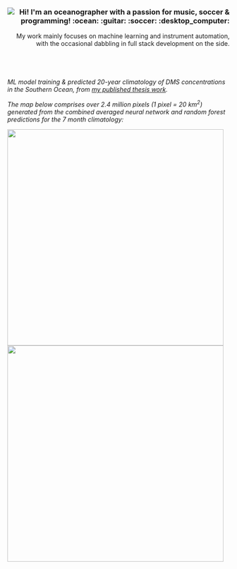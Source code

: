 <div>
<img align="left" src="https://github-readme-stats-git-masterrstaa-rickstaa.vercel.app/api/top-langs/?username=bjmcnabb&size_weight=0.5&count_weight=0.5&langs_count=20&show_icons=true&theme=great-gatsby&layout=compact&card_width=400"/>
<h3 align="right">Hi! I'm an oceanographer with a passion for music, soccer & programming! :ocean: :guitar: :soccer: :desktop_computer:</h3>
<p align="right">My work mainly focuses on machine learning and instrument automation, with the occasional dabbling in full stack development on the side. <p>
&nbsp; 
&nbsp; 
</div>

#

<p><i>ML model training & predicted 20-year climatology of DMS concentrations in the Southern Ocean, from <a href="https://aslopubs.onlinelibrary.wiley.com/doi/abs/10.1002/lno.12298">my published thesis work</a>.</i></p>
<p></p>
<p><i>The map below comprises over 2.4 million pixels (1 pixel = 20 km<sup>2</sup>) generated from the combined averaged neural network and random forest predictions for the 7 month climatology:</i></p>
<p float="left">
  <img src='https://user-images.githubusercontent.com/68400556/161632855-8fa55e2e-be69-47d4-94a2-f52e9ad1a0eb.gif'  height="490" width="auto"/>
  <img src='https://user-images.githubusercontent.com/68400556/161633959-1ebbbef7-d62e-46d0-a7e0-d35cf432577e.gif'  height="490" width="auto"/>
</p>

<!--
**bjmcnabb/bjmcnabb** is a ✨ _special_ ✨ repository because its `README.md` (this file) appears on your GitHub profile.

Here are some ideas to get you started:

- 🔭 I’m currently working on ...
- 🌱 I’m currently learning ...
- 👯 I’m looking to collaborate on ...
- 🤔 I’m looking for help with ...
- 💬 Ask me about ...
- 📫 How to reach me: ...
- 😄 Pronouns: ...
- ⚡ Fun fact: ...
-->
